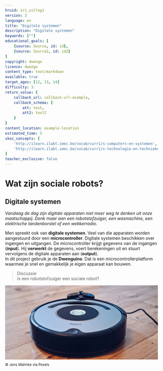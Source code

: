 ```yaml
---
hruid: sr1_uitleg1
version: 3
language: en
title: "Digitale systemen"
description: "Digitale systemen"
keywords: [""]
educational_goals: [
    {source: Source, id: id}, 
    {source: Source2, id: id2}
]
copyright: dwengo
licence: dwengo
content_type: text/markdown
available: true
target_ages: [12, 13, 14]
difficulty: 3
return_value: {
    callback_url: callback-url-example,
    callback_schema: {
        att: test,
        att2: test2
    }
}
content_location: example-location
estimated_time: 5
skos_concepts: [
    'http://ilearn.ilabt.imec.be/vocab/curr1/s-computers-en-systemen', 
    'http://ilearn.ilabt.imec.be/vocab/curr1/s-technologie-en-technieken'
]
teacher_exclusive: false
---
```


# Wat zijn sociale robots?
## Digitale systemen

*Vandaag de dag zijn digitale apparaten niet meer weg te denken uit onze maatschappij. Denk maar aan een robotstofzuiger, een wasmachine, een elektrische tandenborstel of een wekkerradio.*

Men spreekt ook van **digitale systemen**. Veel van die apparaten worden aangestuurd door een **microcontroller**. Digitale systemen beschikken over ingangen en uitgangen. De microcontroller krijgt gegevens van de ingangen (**input**). Hij **verwerkt** de gegevens, voert berekeningen uit en stuurt vervolgens de digitale apparaten aan (**output**).  
In dit project gebruik je de **Dwenguino**. Dat is een microcontrollerplatform waarmee je snel en gemakkelijk je eigen apparaat kan bouwen.

> Discussie<br>Is een robotstofzuiger een sociale robot?

![© Jens Mahnke via Pexels](embed/stofzuiger.png "© Jens Mahnke via Pexels")
<sub>© Jens Mahnke via Pexels</sub>